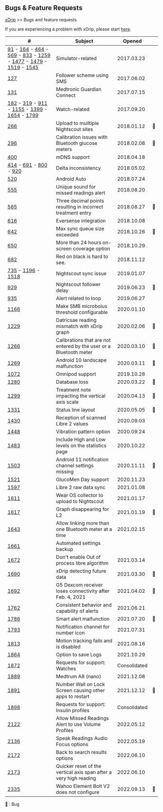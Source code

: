 ## Bugs & Feature Requests  
[xDrip](../README.md) >> Bugs and feature requests  
  
If you are experiencing a problem with xDrip, please start [here](https://navid200.github.io/xDrip/docs/Troubleshooting_page.html).  
  
| # | Subject | Opened |  |  
|---|---------|--------|----------|  
| [91](https://github.com/NightscoutFoundation/xDrip/issues/91) - [164](https://github.com/NightscoutFoundation/xDrip/issues/164) - [464](https://github.com/NightscoutFoundation/xDrip/issues/464) - [569](https://github.com/NightscoutFoundation/xDrip/issues/569) - [833](https://github.com/NightscoutFoundation/xDrip/issues/833) - [1259](https://github.com/NightscoutFoundation/xDrip/issues/1259) - [1477](https://github.com/NightscoutFoundation/xDrip/issues/1477) - [1479](https://github.com/NightscoutFoundation/xDrip/issues/1479) - [1519](https://github.com/NightscoutFoundation/xDrip/issues/1519) - [1545](https://github.com/NightscoutFoundation/xDrip/issues/1545) | Simulator-related | 2017.03.23 | |  
| [127](https://github.com/NightscoutFoundation/xDrip/issues/127) | Follower scheme using SMS | 2017.06.02 | |  
| [131](https://github.com/NightscoutFoundation/xDrip/issues/131) | Medtronic Guardian Connect | 2017.07.15 | |  
| [182](https://github.com/NightscoutFoundation/xDrip/issues/182) - [319](https://github.com/NightscoutFoundation/xDrip/issues/319) - [911](https://github.com/NightscoutFoundation/xDrip/issues/911) - [1155](https://github.com/NightscoutFoundation/xDrip/issues/1155) - [1399](https://github.com/NightscoutFoundation/xDrip/issues/1399) - [1654](https://github.com/NightscoutFoundation/xDrip/issues/1654) - [1799](https://github.com/NightscoutFoundation/xDrip/issues/1799) | Watch-related | 2017.09.20 | |  
| [266](https://github.com/NightscoutFoundation/xDrip/issues/266) | Upload to muiltiple Nightscout sites | 2018.01.12 | 🐛 |  
| [296](https://github.com/NightscoutFoundation/xDrip/issues/296) | Calibration issues with Bluetooth glucose meters |2018.02.08 | 🐛 |  
| [400](https://github.com/NightscoutFoundation/xDrip/issues/400) | mDNS support | 2018.04.18 |  
| [414](https://github.com/NightscoutFoundation/xDrip/issues/414) - [691](https://github.com/NightscoutFoundation/xDrip/issues/691) - [800](https://github.com/NightscoutFoundation/xDrip/issues/800) - [920](https://github.com/NightscoutFoundation/xDrip/issues/920) | Delta inconsistency | 2018.05.02 |  
| [520](https://github.com/NightscoutFoundation/xDrip/issues/520) | Android Auto | 2018.07.24 |  
| [555](https://github.com/NightscoutFoundation/xDrip/issues/555) | Unique sound for missed readings alert | 2018.08.20 |  
| [565](https://github.com/NightscoutFoundation/xDrip/issues/565) | Three decimal points resulting in incorrect treatment entry | 2018.08.27 | 🐛 |  
| [616](https://github.com/NightscoutFoundation/xDrip/issues/616) | Eversense integration | 2018.10.08 |  
| [642](https://github.com/NightscoutFoundation/xDrip/issues/642) | Max sync queue size exceeded | 2018.10.26 | 🐛 |  
| [650](https://github.com/NightscoutFoundation/xDrip/issues/650) | More than 24 hours on-screen coverage option | 2018.10.29 |  
| [682](https://github.com/NightscoutFoundation/xDrip/issues/682) | Red on black is hard to see. | 2018.11.12 |  
| [735](https://github.com/NightscoutFoundation/xDrip/issues/735) - [1196](https://github.com/NightscoutFoundation/xDrip/issues/1196) - [1518](https://github.com/NightscoutFoundation/xDrip/issues/1518) | Nightscout sync issue | 2019.01.07 |  
| [929](https://github.com/NightscoutFoundation/xDrip/issues/929) | Nightscout follower delay | 2019.06.23 | 🐛 |  
| [935](https://github.com/NightscoutFoundation/xDrip/issues/935) | Alert related to loop | 2019.06.27 |  
| [1166](https://github.com/NightscoutFoundation/xDrip/issues/1166) | Make SMB microbolus threshold configurable | 2020.01.10 | |  
| [1229](https://github.com/NightscoutFoundation/xDrip/issues/1229) | Datricsae reading mismatch with xDrip graph | 2020.02.06 | 🐛 |  
| [1266](https://github.com/NightscoutFoundation/xDrip/issues/1266) | Calibrations that are not entered by the user or a Bluetooth meter | 2020.03.10 | 🐛 |   
| [1269](https://github.com/NightscoutFoundation/xDrip/issues/1269) | Android 10 landscape malfunction | 2020.03.11 | 🐛 |  
| [1072](https://github.com/NightscoutFoundation/xDrip/issues/1072) | Omnipod support | 2019.10.28 |  
| [1280](https://github.com/NightscoutFoundation/xDrip/issues/1280) | Database loss | 2020.03.22 | 🐛 |  
| [1299](https://github.com/NightscoutFoundation/xDrip/issues/1299) | Treatment note impacting the vertical axis scale | 2020.04.13 | 🐛 |  
| [1331](https://github.com/NightscoutFoundation/xDrip/issues/1331) | Status line layout | 2020.05.05 | 🐛 |  
| [1430](https://github.com/NightscoutFoundation/xDrip/issues/1430) | Reception of scanned Libre 2 values | 2020.09.03 |  
| [1448](https://github.com/NightscoutFoundation/xDrip/issues/1448) | Vibration pattern option | 2020.09.24 |  
| [1483](https://github.com/NightscoutFoundation/xDrip/issues/1483) | Include High and Low levels on the statistics page | 2020.10.22 |  
| [1503](https://github.com/NightscoutFoundation/xDrip/issues/1503) | Android 11 notification channel settings missing | 2020.11.11 | 🐛 |  
| [1521](https://github.com/NightscoutFoundation/xDrip/issues/1521) | GlucoMen Day support | 2020.11.23 |  
| [1597](https://github.com/NightscoutFoundation/xDrip/issues/1597) | Libre 2 raw data sync | 2021.01.08|  
| [1611](https://github.com/NightscoutFoundation/xDrip/issues/1611) | Wear OS collector to upload to Nightscout | 2021.01.17 | |  
| [1617](https://github.com/NightscoutFoundation/xDrip/issues/1617) | Graph disappearing for L2 | 2021.01.19 | 🐛 |  
| [1643](https://github.com/NightscoutFoundation/xDrip/issues/1643) | Allow linking more than one Bluetooth meter at a time | 2021.02.15 |  
| [1661](https://github.com/NightscoutFoundation/xDrip/issues/1661) | Automated settings backup | | | 2021.02.28 |  
| [1672](https://github.com/NightscoutFoundation/xDrip/issues/1672) | Don't enable Out of process libre algorithm | 2021.03.14 |  
| [1690](https://github.com/NightscoutFoundation/xDrip/issues/1690) | xDrip detecting future data | 2021.03.30 | 🐛 |  
| [1692](https://github.com/NightscoutFoundation/xDrip/issues/1692) | G5 Dexcom receiver loses connectivity after Feb. 4, 2021 | 2021.04.02 | 🐛 |  
| [1762](https://github.com/NightscoutFoundation/xDrip/issues/1762) | Consistent behavior and capability of alerts | 2021.06.21 |  
| [1786](https://github.com/NightscoutFoundation/xDrip/issues/1786) | Smart alert malfunction | 2021.07.20 | 🐛 |  
| [1793](https://github.com/NightscoutFoundation/xDrip/issues/1793) | Notification channel for number icon | 2021.07.31 |  
| [1813](https://github.com/NightscoutFoundation/xDrip/issues/1813) | Motion tracking fails and is disabled | 2021.08.16 |  
| [1864](https://github.com/NightscoutFoundation/xDrip/issues/1864) | Option to save Logs | 2021.10.29 |  
| [1872](https://github.com/NightscoutFoundation/xDrip/issues/1872) | Requests for support: Watches | Consolidated |  
| [1889](https://github.com/NightscoutFoundation/xDrip/issues/1889) | Medtrum A8 (nano) | 2021.12.08 |  
| [1891](https://github.com/NightscoutFoundation/xDrip/issues/1891) | Number Wall on Lock Screen causing other apps to restart | 2021.12.12 | 🐛 |  
| [1898](https://github.com/NightscoutFoundation/xDrip/issues/1898) | Requests for support: Insulin profiles | Consolidated |  
| [2122](https://github.com/NightscoutFoundation/xDrip/issues/2122) | Allow Missed Readings Alert to use Volume Profiles | 2022.05.12 |  
| [2136](https://github.com/NightscoutFoundation/xDrip/issues/2136) | Speak Readings Audio Focus options | 2022.05.19 | |  
| [2172](https://github.com/NightscoutFoundation/xDrip/issues/2172) | Back to search results options | 2022.06.10 | |  
| [2173](https://github.com/NightscoutFoundation/xDrip/issues/2173) | Quicker reset of the vertical axis span after a very high reading | 2022.06.10 | |  
| [2335](https://github.com/NightscoutFoundation/xDrip/issues/2335) | Wahoo Element Bolt V2 does not configure | 2022.09.13 | 🐛 |  
  
🐛 : Bug  
  
